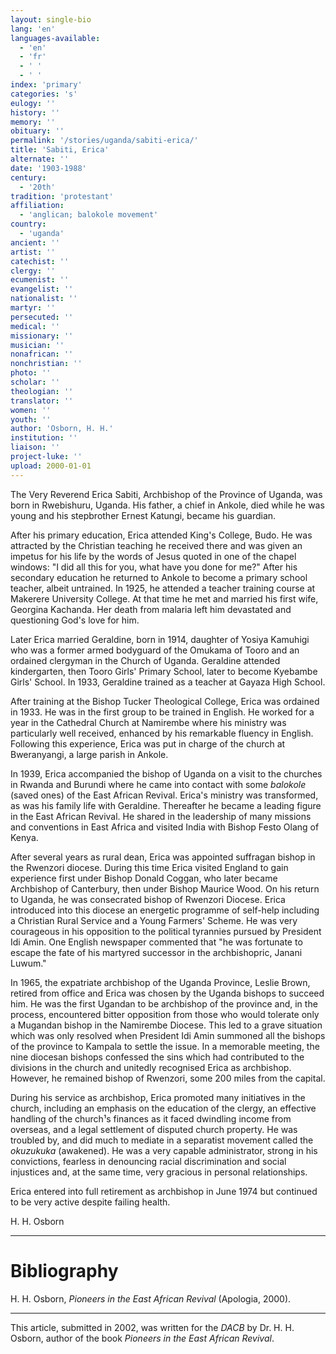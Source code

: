 ```yaml
---
layout: single-bio
lang: 'en'
languages-available:
  - 'en'
  - 'fr'
  - ' '
  - ' '
index: 'primary'
categories: 's'
eulogy: ''
history: ''
memory: ''
obituary: ''
permalink: '/stories/uganda/sabiti-erica/'
title: 'Sabiti, Erica'
alternate: ''
date: '1903-1988'
century:
  - '20th'
tradition: 'protestant'
affiliation:
  - 'anglican; balokole movement'
country:
  - 'uganda'
ancient: ''
artist: ''
catechist: ''
clergy: ''
ecumenist: ''
evangelist: ''
nationalist: ''
martyr: ''
persecuted: ''
medical: ''
missionary: ''
musician: ''
nonafrican: ''
nonchristian: ''
photo: ''
scholar: ''
theologian: ''
translator: ''
women: ''
youth: ''
author: 'Osborn, H. H.'
institution: ''
liaison: ''
project-luke: ''
upload: 2000-01-01
---
```



The Very Reverend Erica Sabiti, Archbishop of the Province of Uganda, was born in Rwebishuru, Uganda.  His father, a chief in Ankole, died while he was young and his stepbrother Ernest Katungi, became his guardian.

After his primary education, Erica attended King's College, Budo.  He was attracted by the Christian teaching he received there and was given an impetus for his life by the words of Jesus quoted in one of the chapel windows: "I did all this for you, what have you done for me?"  After his secondary education he returned to Ankole to become a primary school teacher, albeit untrained.  In 1925, he attended a teacher training course at Makerere University College. At that time he met and married his first wife, Georgina Kachanda.  Her death from malaria left him devastated and questioning God's love for him.

Later Erica married Geraldine, born in 1914, daughter of Yosiya Kamuhigi who was a former armed bodyguard of the Omukama of Tooro and an ordained clergyman in the Church of Uganda.  Geraldine attended kindergarten, then Tooro Girls' Primary School, later to become Kyebambe Girls' School.  In 1933, Geraldine trained as a teacher at Gayaza High School.

After training at the Bishop Tucker Theological College, Erica was ordained in 1933.  He was  in the first group to be trained in English.  He worked for a year in the Cathedral Church at Namirembe where his ministry was particularly well received, enhanced by his remarkable fluency in English.  Following this experience, Erica was put in charge of the church at Bweranyangi, a large parish in Ankole.

In 1939, Erica accompanied the bishop of Uganda on a visit to the churches in Rwanda and Burundi where he came into contact with some *balokole* (saved ones) of the East African Revival.  Erica's ministry was transformed, as was his family life with Geraldine.  Thereafter he became a leading figure in the East African Revival. He shared in the leadership of many missions and conventions in East Africa and visited India with Bishop Festo Olang of Kenya.

After several years as rural dean, Erica was appointed suffragan bishop in the Rwenzori diocese.  During this time Erica visited England to gain experience first under Bishop Donald Coggan, who later became Archbishop of Canterbury, then under Bishop Maurice Wood.  On his return to Uganda, he was consecrated bishop of Rwenzori Diocese.  Erica introduced into this diocese an energetic programme of self-help including a Christian Rural Service and a  Young Farmers' Scheme.  He was very courageous in his opposition to the political tyrannies pursued by President Idi Amin.  One English newspaper commented that "he was fortunate to escape the fate of his martyred successor in the archbishopric, Janani Luwum."

In 1965, the expatriate archbishop of the Uganda Province, Leslie Brown, retired from office and Erica was chosen by the Uganda bishops to succeed him.  He was the first Ugandan to be archbishop of the province and, in the process, encountered bitter opposition from those who would tolerate only a Mugandan bishop in the Namirembe Diocese.  This led to a grave situation which was only resolved when President Idi Amin summoned all the bishops of the province to Kampala to settle the issue.  In a memorable meeting, the nine diocesan bishops confessed the sins which had contributed to the divisions in the church and unitedly recognised Erica as archbishop.  However, he remained bishop of Rwenzori, some 200 miles from the capital.

During his service as archbishop, Erica promoted many initiatives in the church, including an emphasis on the education of the clergy, an effective handling of the church¹s finances as it faced dwindling income from overseas, and a legal settlement of disputed church property.  He was troubled by, and did much to mediate in a separatist movement called the *okuzukuka* (awakened).  He was a very capable administrator, strong in his convictions, fearless in denouncing racial discrimination and social injustices and, at the same time, very gracious in personal relationships.

Erica entered into full retirement as archbishop in June 1974 but continued to be very active despite failing health.

H. H. Osborn

---

# Bibliography

H. H. Osborn, *Pioneers in the East African Revival* (Apologia, 2000).

---

This article, submitted in 2002, was written for the *DACB* by Dr. H. H. Osborn, author of the book *Pioneers in the East African Revival*.